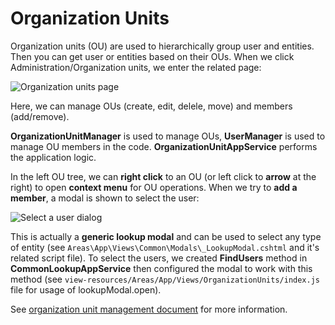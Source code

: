 # Organization Units

Organization units (OU) are used to hierarchically group user and entities. Then you can get user or entities based on their OUs. When we click Administration/Organization units, we enter the related page:

<img src="D:/Github/documents/docs/en/images/organization-units-page-core-3.png" alt="Organization units page" class="img-thumbnail" />

Here, we can manage OUs (create, edit, delele, move) and members (add/remove).

**OrganizationUnitManager** is used to manage OUs, **UserManager** is used to manage OU members in the code. **OrganizationUnitAppService** performs the application logic.

In the left OU tree, we can **right click** to an OU (or left click to **arrow** at the right) to open **context menu** for OU operations. When we try to **add a member**, a modal is shown to select the user:

<img src="D:/Github/documents/docs/en/images/select-user-lookup-core-3.png" alt="Select a user dialog" class="img-thumbnail" />

This is actually a **generic lookup modal** and can be used to select any type of entity (see
`Areas\App\Views\Common\Modals\_LookupModal.cshtml` and it's related script file). To select the users, we created **FindUsers** method in **CommonLookupAppService** then configured the modal to work with this method (see `view-resources/Areas/App/Views/OrganizationUnits/index.js` file for usage of lookupModal.open).

See [organization unit management document](https://aspnetboilerplate.com/Pages/Documents/Zero/Organization-Units) for more information.